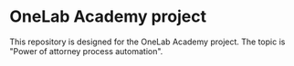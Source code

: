 # OneLab Academy project
This repository is designed for the OneLab Academy project. The topic is "Power of attorney process automation".
